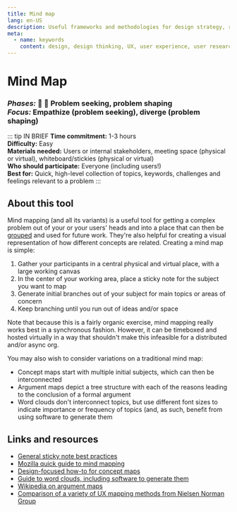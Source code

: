 ```yaml
---
title: Mind map
lang: en-US
description: Useful frameworks and methodologies for design strategy, research and testing
meta:
  - name: keywords
    content: design, design thinking, UX, user experience, user research, user testing
---
```


# Mind Map

### _Phases:_ 🔎 🎨 Problem seeking, problem shaping<br/> _Focus:_ Empathize (problem seeking), diverge (problem shaping)

::: tip IN BRIEF
**Time commitment:** 1-3 hours  
**Difficulty:** Easy  
**Materials needed:** Users or internal stakeholders, meeting space (physical or virtual), whiteboard/stickies (physical or virtual)  
**Who should participate:** Everyone (including users!)  
**Best for:** Quick, high-level collection of topics, keywords, challenges and feelings relevant to a problem
:::

## About this tool

Mind mapping (and all its variants) is a useful tool for getting a complex problem out of your or your users' heads and into a place that can then be [grouped](collating-clustering-voting.md) and used for future work. They're also helpful for creating a visual representation of how different concepts are related. Creating a mind map is simple:

1. Gather your participants in a central physical and virtual place, with a large working canvas
2. In the center of your working area, place a sticky note for the subject you want to map
3. Generate initial branches out of your subject for main topics or areas of concern 
4. Keep branching until you run out of ideas and/or space

Note that because this is a fairly organic exercise, mind mapping really works best in a synchronous fashion. However, it can be timeboxed and hosted virtually in a way that shouldn't make this infeasible for a distributed and/or async org.

You may also wish to consider variations on a traditional mind map:

* Concept maps start with multiple initial subjects, which can then be interconnected
* Argument maps depict a tree structure with each of the reasons leading to the conclusion of a formal argument
* Word clouds don't interconnect topics, but use different font sizes to indicate importance or frequency of topics (and, as such, benefit from using software to generate them

## Links and resources

* [General sticky note best practices](https://medium.com/design-research-methods/how-to-use-post-it-notes-9ca0904a03d1)
* [Mozilla quick guide to mind mapping](https://toolkit.mozilla.org/method/mind-map/)
* [Design-focused how-to for concept maps](https://www.cooper.com/journal/2016/8/concept-mapping-for-designers-of-the-future)
* [Guide to word clouds, including software to generate them](http://www.uxforthemasses.com/word-clouds/)
* [Wikipedia on argument maps](https://en.wikipedia.org/wiki/Argument_map)
* [Comparison of a variety of UX mapping methods from Nielsen Norman Group](https://www.nngroup.com/articles/ux-mapping-cheat-sheet/)
